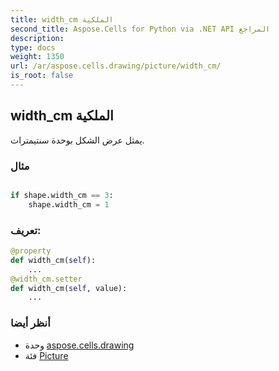 ```yaml
---
title: width_cm الملكية
second_title: Aspose.Cells for Python via .NET API المراجع
description:
type: docs
weight: 1350
url: /ar/aspose.cells.drawing/picture/width_cm/
is_root: false
---
```

##  width_cm الملكية

يمثل عرض الشكل بوحدة سنتيمترات.

###  مثال

```python

if shape.width_cm == 3:
    shape.width_cm = 1

```
###  تعريف:
```python
@property
def width_cm(self):
    ...
@width_cm.setter
def width_cm(self, value):
    ...
```

###  أنظر أيضا
* وحدة [aspose.cells.drawing](../../)
* فئة [Picture](/cells/python-net/ar/aspose.cells.drawing/picture)
